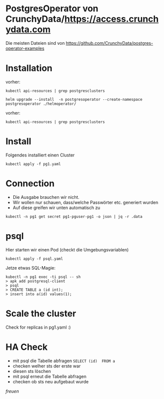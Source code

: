 # PostgresOperator von CrunchyData/https://access.crunchydata.com

Die meisten Dateien sind von https://github.com/CrunchyData/postgres-operator-examples


# Installation

vorher:

~~~
kubectl api-resources | grep postgresclusters
~~~


~~~
helm upgrade --install  -n postgresoperator --create-namespace postgresoperator ./helmoperator/
~~~


vorher:

~~~
kubectl api-resources | grep postgresclusters
~~~

# Install

Folgendes installiert einen Cluster


~~~
kubectl apply -f pg1.yaml
~~~


# Connection

* Die Ausgabe brauchen wir nicht.
* Wir wollen nur schauen, dass/welche Passwörter etc. generiert wurden
* Auf diese greifen wir unten automatisch zu

~~~
kubectl -n pg1 get secret pg1-pguser-pg1 -o json | jq -r .data
~~~

#  psql

Hier starten wir einen Pod (checkt die Umgebungsvariablen)

~~~
kubectl apply -f psql.yaml
~~~

Jetze etwas SQL-Magie:


~~~
kubectl -n pg1 exec -ti psql -- sh 
> apk add postgresql-client
> psql
> CREATE TABLE a (id int);
> insert into a(id) values(1);
~~~

# Scale the cluster

Check for replicas in pg1.yaml :)


# HA Check

* mit psql die Tabelle abfragen `SELECT (id)  FROM a`
* checken welher sts der erste war
* diesen sts löschen
* mit psql erneut die Tabelle abfragen
* checken ob sts neu aufgebaut wurde

*freuen* 
